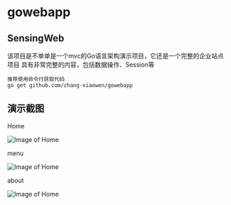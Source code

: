 # gowebapp
## SensingWeb
该项目是不单单是一个mvc的Go语言架构演示项目，它还是一个完整的企业站点项目
具有非常完整的内容，包括数据操作、Session等

~~~
推荐使用命令行获取代码
go get github.com/zhang-xiaowen/gowebapp
~~~

## 演示截图

Home  

![Image of Home](https://github.com/zhang-xiaowen/gowebapp/blob/master/webspecific/snapht/home.png)

menu  

![Image of Home](https://github.com/zhang-xiaowen/gowebapp/blob/master/webspecific/snapht/slidemenu.png)

about

![Image of Home](https://github.com/zhang-xiaowen/gowebapp/blob/master/webspecific/snapht/about.png)
